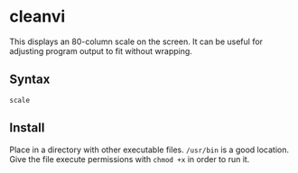 # cleanvi

This displays an 80-column scale on the screen.  It can be useful for adjusting program output to fit without wrapping.


## Syntax

```shell
scale
```

## Install

Place in a directory with other executable files.  `/usr/bin` is a good location.
Give the file execute permissions with `chmod +x` in order to run it.
